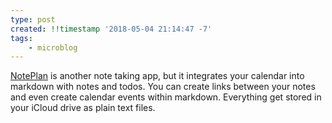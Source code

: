 ```yaml
---
type: post
created: !!timestamp '2018-05-04 21:14:47 -7'
tags:
    - microblog
---
```

[NotePlan](https://noteplan.co) is another note taking app, but it integrates your calendar into markdown with notes and todos. You can create links between your notes and even create calendar events within markdown. Everything get stored in your iCloud drive as plain text files.
